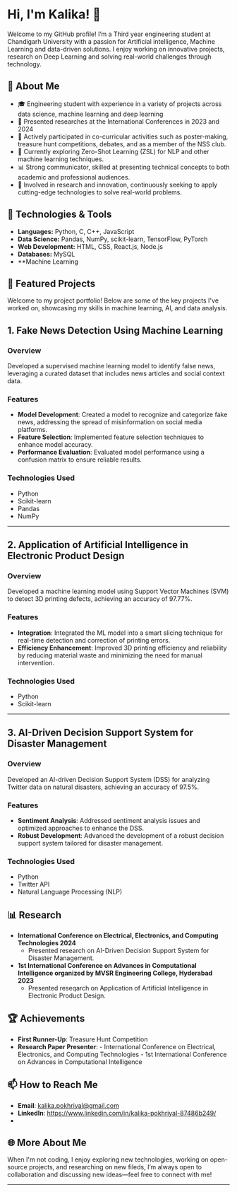 # Hi, I'm Kalika! 👋

Welcome to my GitHub profile! I’m a Third year engineering student at Chandigarh University with a passion for Artificial intelligence, Machine Learning and data-driven solutions. I enjoy working on innovative projects, research on Deep Learning and solving real-world challenges through technology.

## 🚀 About Me

- 🎓 Engineering student with experience in a variety of projects across data science, machine learning and deep learning
- 🏅 Presented researches at the International Conferences in 2023 and 2024
- 🎯 Actively participated in co-curricular activities such as poster-making, treasure hunt competitions, debates, and as a member of the NSS club.
- 🌱 Currently exploring Zero-Shot Learning (ZSL) for NLP and other machine learning techniques.
- 📊 Strong communicator, skilled at presenting technical concepts to both academic and professional audiences.
- 🚀 Involved in research and innovation, continuously seeking to apply cutting-edge technologies to solve real-world problems.

## 🔧 Technologies & Tools

- **Languages:** Python, C, C++, JavaScript
- **Data Science:** Pandas, NumPy, scikit-learn, TensorFlow, PyTorch
- **Web Development:** HTML, CSS, React.js, Node.js
- **Databases:** MySQL
- **Machine Learning

## 🌟 Featured Projects

Welcome to my project portfolio! Below are some of the key projects I've worked on, showcasing my skills in machine learning, AI, and data analysis.

## 1. Fake News Detection Using Machine Learning

### Overview
Developed a supervised machine learning model to identify false news, leveraging a curated dataset that includes news articles and social context data.

### Features
- **Model Development**: Created a model to recognize and categorize fake news, addressing the spread of misinformation on social media platforms.
- **Feature Selection**: Implemented feature selection techniques to enhance model accuracy.
- **Performance Evaluation**: Evaluated model performance using a confusion matrix to ensure reliable results.

### Technologies Used
- Python
- Scikit-learn
- Pandas
- NumPy
  
---

## 2. Application of Artificial Intelligence in Electronic Product Design

### Overview
Developed a machine learning model using Support Vector Machines (SVM) to detect 3D printing defects, achieving an accuracy of 97.77%.

### Features
- **Integration**: Integrated the ML model into a smart slicing technique for real-time detection and correction of printing errors.
- **Efficiency Enhancement**: Improved 3D printing efficiency and reliability by reducing material waste and minimizing the need for manual intervention.

### Technologies Used
- Python
- Scikit-learn

---

## 3. AI-Driven Decision Support System for Disaster Management

### Overview
Developed an AI-driven Decision Support System (DSS) for analyzing Twitter data on natural disasters, achieving an accuracy of 97.5%.

### Features
- **Sentiment Analysis**: Addressed sentiment analysis issues and optimized approaches to enhance the DSS.
- **Robust Development**: Advanced the development of a robust decision support system tailored for disaster management.

### Technologies Used
- Python
- Twitter API
- Natural Language Processing (NLP)

## 📊 Research

- **International Conference on Electrical, Electronics, and Computing Technologies 2024**
  - Presented research on  AI-Driven Decision Support System for Disaster Management.
- **1st International Conference on Advances in Computational Intelligence organized by MVSR Engineering College, Hyderabad 2023**
  - Presented reseqarch on  Application of Artificial Intelligence in Electronic Product Design.

## 🏆 Achievements

- **First Runner-Up**: Treasure Hunt Competition
- **Research Paper Presenter**: - International Conference on Electrical, Electronics, and Computing Technologies 
                                - 1st International Conference on Advances in Computational Intelligence
                                
                                
## 📫 How to Reach Me

- **Email**: kalika.pokhriyal@gmail.com
- **LinkedIn**: https://www.linkedin.com/in/kalika-pokhriyal-87486b249/
- 

## 🌐 More About Me

When I'm not coding, I enjoy exploring new technologies, working on open-source projects, and researching on new fileds, I’m always open to collaboration and discussing new ideas—feel free to connect with me!

---


